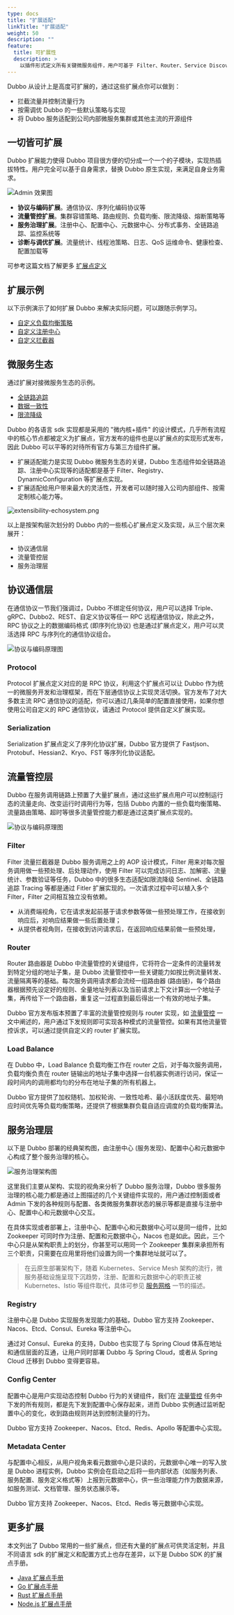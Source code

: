 ```yaml
---
type: docs
title: "扩展适配"
linkTitle: "扩展适配"
weight: 50
description: ""
feature:
  title: 可扩展性
  description: >
    以插件形式定义所有关键微服务组件，用户可基于 Filter、Router、Service Discovery、Configuration 等扩展点对接、适配自建或开源微服务生态。
---
```


Dubbo 从设计上是高度可扩展的，通过这些扩展点你可以做到：
* 拦截流量并控制流量行为
* 按需调优 Dubbo 的一些默认策略与实现
* 将 Dubbo 服务适配到公司内部微服务集群或其他主流的开源组件

## 一切皆可扩展

Dubbo 扩展能力使得 Dubbo 项目很方便的切分成一个一个的子模块，实现热插拔特性。用户完全可以基于自身需求，替换 Dubbo 原生实现，来满足自身业务需求。

![Admin 效果图](/imgs/v3/advantages/extensibility.png)

* **协议与编码扩展**。通信协议、序列化编码协议等
* **流量管控扩展**。集群容错策略、路由规则、负载均衡、限流降级、熔断策略等
* **服务治理扩展**。注册中心、配置中心、元数据中心、分布式事务、全链路追踪、监控系统等
* **诊断与调优扩展**。流量统计、线程池策略、日志、QoS 运维命令、健康检查、配置加载等

可参考这篇文档了解更多 [扩展点定义](/)

## 扩展示例

以下示例演示了如何扩展 Dubbo 来解决实际问题，可以跟随示例学习。

* [自定义负载均衡策略](/)
* [自定义注册中心](/)
* [自定义拦截器](/)

## 微服务生态
通过扩展对接微服务生态的示例。

* [全链路追踪](/)
* [数据一致性](/)
* [限流降级](/)

Dubbo 的各语言 sdk 实现都是采用的 "微内核+插件" 的设计模式，几乎所有流程中的核心节点都被定义为扩展点，官方发布的组件也是以扩展点的实现形式发布，因此 Dubbo 可以平等的对待所有官方与第三方组件扩展。
* 扩展适配能力是实现 Dubbo 微服务生态的关键，Dubbo 生态组件如全链路追踪、注册中心实现等的适配都是基于 Filter、Registry、DynamicConfiguration 等扩展点实现。
* 扩展适配给用户带来最大的灵活性，开发者可以随时接入公司内部组件、按需定制核心能力等。

![extensibility-echosystem.png](/imgs/v3/feature/extensibility/arc.png)

以上是按架构层次划分的 Dubbo 内的一些核心扩展点定义及实现，从三个层次来展开：
* 协议通信层
* 流量管控层
* 服务治理层

## 协议通信层
在通信协议一节我们强调过，Dubbo 不绑定任何协议，用户可以选择 Triple、gRPC、Dubbo2、REST、自定义协议等任一 RPC 远程通信协议，除此之外，RPC 协议之上的数据编码格式 (即序列化协议) 也是通过扩展点定义，用户可以灵活选择 RPC 与序列化的通信协议组合。

![协议与编码原理图](/imgs/v3/feature/extensibility/protocol.png)

### Protocol
Protocol 扩展点定义对应的是 RPC 协议，利用这个扩展点可以让 Dubbo 作为统一的微服务开发和治理框架，而在下层通信协议上实现灵活切换。官方发布了对大多数主流 RPC 通信协议的适配，你可以通过几条简单的配置直接使用，如果你想使用公司自定义的 RPC 通信协议，请通过 Protocol 提供自定义扩展实现。

### Serialization
Serialization 扩展点定义了序列化协议扩展，Dubbo 官方提供了 Fastjson、Protobuf、Hessian2、Kryo、FST 等序列化协议适配。

## 流量管控层
Dubbo 在服务调用链路上预置了大量扩展点，通过这些扩展点用户可以控制运行态的流量走向、改变运行时调用行为等，包括 Dubbo 内置的一些负载均衡策略、流量路由策略、超时等很多流量管控能力都是通过这类扩展点实现的。

![协议与编码原理图](/imgs/v3/feature/extensibility/traffic.png)

### Filter
Filter 流量拦截器是 Dubbo 服务调用之上的 AOP 设计模式，Filter 用来对每次服务调用做一些预处理、后处理动作，使用 Filter 可以完成访问日志、加解密、流量统计、参数验证等任务，Dubbo 中的很多生态适配如限流降级 Sentinel、全链路追踪 Tracing 等都是通过 Fitler 扩展实现的。一次请求过程中可以植入多个 Filter，Filter 之间相互独立没有依赖。
* 从消费端视角，它在请求发起前基于请求参数等做一些预处理工作，在接收到响应后，对响应结果做一些后置处理；
* 从提供者视角则，在接收到访问请求后，在返回响应结果前做一些预处理，

### Router
Router 路由器是 Dubbo 中流量管控的关键组件，它将符合一定条件的流量转发到特定分组的地址子集，是 Dubbo 流量管控中一些关键能力如按比例流量转发、流量隔离等的基础。每次服务调用请求都会流经一组路由器 (路由链)，每个路由器根据预先设定好的规则、全量地址列表以及当前请求上下文计算出一个地址子集，再传给下一个路由器，重复这一过程直到最后得出一个有效的地址子集。

Dubbo 官方发布版本预置了丰富的流量管控规则与 router 实现，如 [流量管控](/) 一文中阐述的，用户通过下发规则即可实现各种模式的流量管控。如果有其他流量管控诉求，可以通过提供自定义的 router 扩展实现。

### Load Balance
在 Dubbo 中，Load Balance 负载均衡工作在 router 之后，对于每次服务调用，负载均衡负责在 router 链输出的地址子集中选择一台机器实例进行访问，保证一段时间内的调用都均匀的分布在地址子集的所有机器上。

Dubbo 官方提供了加权随机、加权轮询、一致性哈希、最小活跃度优先、最短响应时间优先等负载均衡策略，还提供了根据集群负载自适应调度的负载均衡算法。

## 服务治理层
以下是 Dubbo 部署的经典架构图，由注册中心 (服务发现)、配置中心和元数据中心构成了整个服务治理的核心。

![服务治理架构图](/imgs/v3/concepts/threecenters.png)

这里我们主要从架构、实现的视角来分析了 Dubbo 服务治理，Dubbo 很多服务治理的核心能力都是通过上图描述的几个关键组件实现的，用户通过控制面或者 Admin 下发的各种规则与配置、各类微服务集群状态的展示等都是直接与注册中心、配置中心和元数据中心交互。

在具体实现或者部署上，注册中心、配置中心和元数据中心可以是同一组件，比如 Zookeeper 可同时作为注册、配置和元数据中心，Nacos 也是如此。因此，三个中心只是从架构职责上的划分，你甚至可以用同一个 Zookeeper 集群来承担所有三个职责，只需要在应用里将他们设置为同一个集群地址就可以了。

> 在云原生部署架构下，随着 Kubernetes、Service Mesh 架构的流行，微服务基础设施呈现下沉趋势，注册、配置和元数据中心的职责正被 Kubernetes、Istio 等组件取代，具体可参见 [服务网格](/) 一节的描述。

### Registry
注册中心是 Dubbo 实现服务发现能力的基础，Dubbo 官方支持 Zookeeper、Nacos、Etcd、Consul、Eureka 等注册中心。

通过对 Consul、Eureka 的支持，Dubbo 也实现了与 Spring Cloud 体系在地址和通信层面的互通，让用户同时部署 Dubbo 与 Spring Cloud，或者从 Spring Cloud 迁移到 Dubbo 变得更容易。

### Config Center
配置中心是用户实现动态控制 Dubbo 行为的关键组件，我们在 [流量管控](../../tasks/traffic-management) 任务中下发的所有规则，都是先下发到配置中心保存起来，进而 Dubbo 实例通过监听配置中心的变化，收到路由规则并达到控制流量的行为。

Dubbo 官方支持 Zookeeper、Nacos、Etcd、Redis、Apollo 等配置中心实现。

### Metadata Center
与配置中心相反，从用户视角来看元数据中心是只读的，元数据中心唯一的写入放是 Dubbo 进程实例，Dubbo 实例会在启动之后将一些内部状态（如服务列表、服务配置、服务定义格式等）上报到元数据中心，供一些治理能力作为数据来源，如服务测试、文档管理、服务状态展示等。

Dubbo 官方支持 Zookeeper、Nacos、Etcd、Redis 等元数据中心实现。

## 更多扩展
本文列出了 Dubbo 常用的一些扩展点，但还有大量的扩展点可供灵活定制，并且不同语言 sdk 的扩展定义和配置方式上也存在差异，以下是 Dubbo SDK 的扩展点手册。

* [Java 扩展点手册](/)
* [Go 扩展点手册](/)
* [Rust 扩展点手册](/)
* [Node.js 扩展点手册](/)




